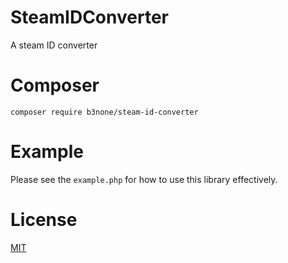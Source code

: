 # SteamIDConverter
A steam ID converter

# Composer
`composer require b3none/steam-id-converter`

# Example
Please see the `example.php` for how to use this library effectively.

# License
[MIT](https://github.com/b3none/SteamIDConverter/blob/master/LICENSE "MIT")